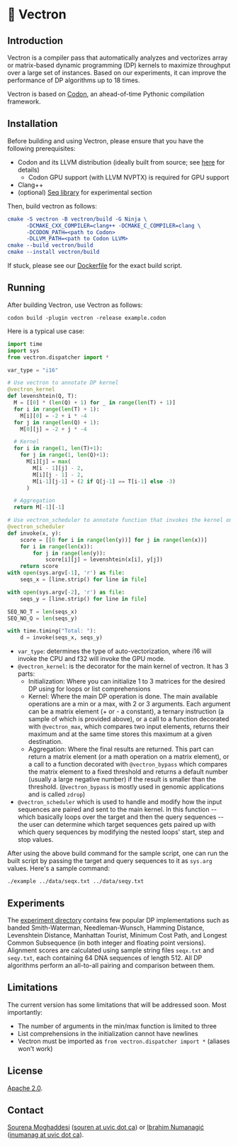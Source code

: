 # 💠 Vectron

## Introduction
Vectron is a compiler pass that automatically analyzes and vectorizes array or matrix-based dynamic programming (DP) kernels to maximize throughput over a large set of instances.
Based on our experiments, it can improve the performance of DP algorithms up to 18 times.

Vectron is based on [Codon](https://github.com/exaloop/codon), an ahead-of-time Pythonic compilation framework.

## Installation

Before building and using Vectron, please ensure that you have the following prerequisites:

- Codon and its LLVM distribution (ideally built from source; see [here](https://docs.exaloop.io/codon/advanced/build) for details)
     - Codon GPU support (with LLVM NVPTX) is required for GPU support
- Clang++
- (optional) [Seq library](https://github.com/exaloop/seq) for experimental section

Then, build vectron as follows:
```cmake
cmake -S vectron -B vectron/build -G Ninja \
      -DCMAKE_CXX_COMPILER=clang++ -DCMAKE_C_COMPILER=clang \
      -DCODON_PATH=<path to Codon>
      -DLLVM_PATH=<path to Codon LLVM>
cmake --build vectron/build
cmake --install vectron/build
```

If stuck, please see our [Dockerfile](docker/vectron/Dockerfile) for the exact build script.

## Running

After building Vectron, use Vectron as follows:
```
codon build -plugin vectron -release example.codon
```

Here is a typical use case:

```python
import time
import sys
from vectron.dispatcher import *

var_type = "i16"

# Use vectron to annotate DP kernel
@vectron_kernel
def levenshtein(Q, T):
  M = [[0] * (len(Q) + 1) for _ in range(len(T) + 1)]
  for i in range(len(T) + 1):
    M[i][0] = -2 + i * -4
  for j in range(len(Q) + 1):
    M[0][j] = -2 + j * -4

  # Kernel
  for i in range(1, len(T)+1):
    for j in range(1, len(Q)+1):
      M[i][j] = max(
        M[i - 1][j] - 2,
        M[i][j - 1] - 2,
        M[i-1][j-1] + (2 if Q[j-1] == T[i-1] else -3)
      )

  # Aggregation
  return M[-1][-1]

# Use vectron_scheduler to annotate function that invokes the kernel on list of pairs
@vectron_scheduler
def invoke(x, y):
    score = [[0 for i in range(len(y))] for j in range(len(x))]
    for i in range(len(x)):
        for j in range(len(y)):
            score[i][j] = levenshtein(x[i], y[j])
    return score
with open(sys.argv[-1], 'r') as file:
    seqs_x = [line.strip() for line in file]

with open(sys.argv[-2], 'r') as file:
    seqs_y = [line.strip() for line in file]

SEQ_NO_T = len(seqs_x)
SEQ_NO_Q = len(seqs_y)

with time.timing("Total: "):
    d = invoke(seqs_x, seqs_y)
```
- ```var_type```: determines the type of auto-vectorization, where i16 will invoke the CPU and f32 will invoke the GPU mode.
- ```@vectron_kernel```: is the decorator for the main kernel of vectron. It has 3 parts:
     - Initialization: Where you can initialize 1 to 3 matrices for the desired DP using for loops or list comprehensions
     - Kernel: Where the main DP operation is done. The main available operations are a min or a max, with 2 or 3 arguments. Each argument can be a matrix element (+ or - a constant), a ternary instruction (a sample of which is provided above), or a call to a function decorated with ```@vectron_max```, which compares two input elements, returns their maximum and at the same time stores this maximum at a given destination.
     - Aggregation: Where the final results are returned. This part can return a matrix element (or a math operation on a matrix element), or a call to a function decorated with ```@vectron_bypass``` which compares the matrix element to a fixed threshold and returns a default number (usually a large negative number) if the result is smaller than the threshold. (```@vectron_bypass``` is mostly used in genomic applications and is called ```zdrop```)
- ```@vectron_scheduler``` which is used to handle and modify how the input sequences are paired and sent to the main kernel. In this function -- which basically loops over the target and then the query sequences -- the user can determine which target sequences gets paired up with which query sequences by modifying the nested loops' start, step and stop values.

After using the above build command for the sample script, one can run the built script by passing the target and query sequences to it as ```sys.arg``` values. Here's a sample command:

```
./example ../data/seqx.txt ../data/seqy.txt
```

## Experiments
The [experiment directory](docker/experiments_docker) contains few popular DP implementations such as banded Smith-Waterman, Needleman-Wunsch, Hamming Distance, Levenshtein Distance, Manhattan Tourist, Minimum Cost Path, and Longest Common Subsequence (in both integer and floating point versions). Alignment scores are calculated using sample string files `seqx.txt` and `seqy.txt`, each containing 64 DNA sequences of length 512. All DP algorithms perform an all-to-all pairing and comparison between them.

## Limitations

The current version has some limitations that will be addressed soon.
Most importantly:

- The number of arguments in the min/max function is limited to three
- List comprehensions in the initialization cannot have newlines
- Vectron must be imported as `from vectron.dispatcher import *` (aliases won't work)

## License

[Apache 2.0](https://www.apache.org/licenses/LICENSE-2.0).

## Contact

[Sourena Moghaddesi](https://github.com/SourenM) ([souren at uvic dot ca](mailto:)) or [Ibrahim Numanagić](https://github.com/inumanag) ([inumanag at uvic dot ca](mailto:)).
